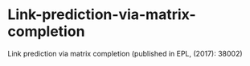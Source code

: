 # Link-prediction-via-matrix-completion
Link prediction via matrix completion (published in EPL, (2017): 38002)  
